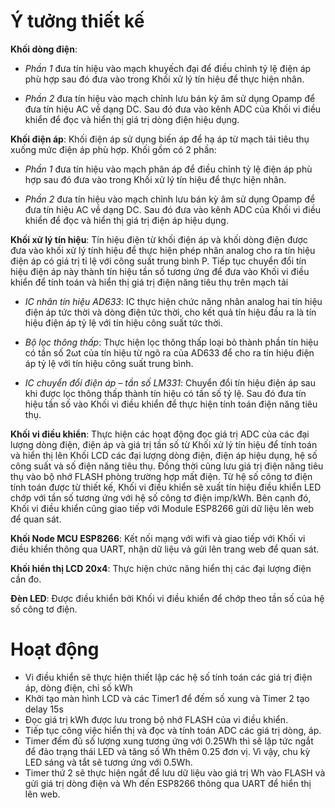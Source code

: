 Ý tưởng thiết kế
=
**Khối dòng điện**:

- _Phần 1_ đưa tín hiệu vào mạch khuyếch đại để điều chỉnh tỷ lệ điện áp phù hợp sau đó đưa vào trong Khối xử lý tín hiệu để thực hiện nhân.

- _Phần 2_ đưa tín hiệu vào mạch chỉnh lưu bán kỳ âm sử dụng Opamp để đưa tín hiệu AC về dạng DC. Sau đó đưa vào kênh ADC của Khối vi điều khiển để đọc và hiển thị giá trị dòng điện hiệu dụng.

**Khối điện áp**: Khối điện áp sử dụng biến áp để hạ áp từ mạch tải tiêu thụ xuống mức điện áp phù hợp. Khối gồm có 2 phần:
- _Phần 1_ đưa tín hiệu vào mạch phân áp để điều chỉnh tỷ lệ điện áp phù hợp sau đó đưa vào trong Khối xử lý tín hiệu để thực hiện nhân.

- _Phần 2_ đưa tín hiệu vào mạch chỉnh lưu bán kỳ âm sử dụng Opamp để đưa tín hiệu AC về dạng DC. Sau đó đưa vào kênh ADC của Khối vi điều khiển để đọc và hiển thị giá trị điện áp hiệu dụng. 


**Khối xử lý tín hiệu**: Tín hiệu điện từ khối điện áp và khối dòng điện được đưa vào khối xử lý tính hiệu để thực hiện phép nhân analog cho ra tín hiệu điện áp có giá trị tỉ lệ với công suất trung bình P. Tiếp tục chuyển đổi tín hiệu điện áp này thành tín hiệu tần số tương ứng để đưa vào Khối vi điều khiển để tính toán và hiển thị giá trị điện năng tiêu thụ trên mạch tải

- _IC nhân tín hiệu AD633_: IC thực hiện chức năng nhân analog hai tín hiệu điện áp tức thời và dòng điện tức thời, cho kết quả tín hiệu đầu ra là tín hiệu điện áp tỷ lệ với tín hiệu công suất tức thời.

- _Bộ lọc thông thấp_: Thực hiện lọc thông thấp loại bỏ thành phần tín hiệu có tần số 2ωt của tín hiệu từ ngõ ra của AD633 để cho ra tín hiệu điện áp tỷ lệ với tín hiệu công suất trung bình.

- _IC chuyển đổi điện áp – tần số LM331_: Chuyển đổi tín hiệu điện áp sau khi được lọc thông thấp thành tín hiệu có tần số tỷ lệ. Sau đó đưa tín hiệu tần số vào Khối vi điều khiển để thực hiện tính toán điện năng tiêu thụ.

**Khối vi điều khiển**: Thực hiện các hoạt động đọc giá trị ADC của các đại lượng dòng điện, điện áp và giá trị tần số từ Khối xử lý tín hiệu để tính toán và hiển thị lên Khối LCD các đại lượng dòng điện, điện áp hiệu dụng, hệ số công suất và số điện năng tiêu thụ. Đồng thời cũng lưu giá trị điện năng tiêu thụ vào bộ nhớ FLASH phòng trường hợp mất điện. Từ hệ số công tơ điện tính toán được từ thiết kế, Khối vi điều khiển sẽ xuất tín hiệu điều khiển LED chớp với tần số tương ứng với hệ số công tơ điện imp/kWh. Bên cạnh đó, Khối vi điều khiển cũng giao tiếp với Module ESP8266 gửi dữ liệu lên web để quan sát.

**Khối Node MCU ESP8266**: Kết nối mạng với wifi và giao tiếp với Khối vi điều khiển thông qua UART, nhận dữ liệu và gửi lên trang web để quan sát. 

**Khối hiển thị LCD 20x4**: Thực hiện chức năng hiển thị các đại lượng điện cần đo. 

**Đèn LED**: Được điều khiển bởi Khối vi điều khiển để chớp theo tần số của hệ số công tơ điện. 

Hoạt động
=
- Vi điều khiển sẽ thực hiện thiết lập các hệ số tính toán các giá trị điện áp, dòng điện, chỉ số kWh
- Khởi tạo màn hình LCD và các Timer1 để đếm số xung và Timer 2 tạo delay 15s
- Đọc giá trị kWh được lưu trong bộ nhớ FLASH của vi điều khiển.
- Tiếp tục công việc hiển thị và đọc và tính toán ADC các giá trị dòng, áp.
- Timer đếm đủ số lượng xung tương ứng với 0.25Wh thì sẽ lặp tức ngắt để đảo trạng thái LED và tăng số Wh thêm 0.25 đơn vị. Vì vậy, chu kỳ LED sáng và tắt sẽ tương ứng với 0.5Wh.
- Timer thứ 2 sẽ thực hiện ngắt để lưu dữ liệu vào giá trị Wh vào FLASH và gửi giá trị dòng điện và Wh đến ESP8266 thông qua UART để hiển thị lên web.

